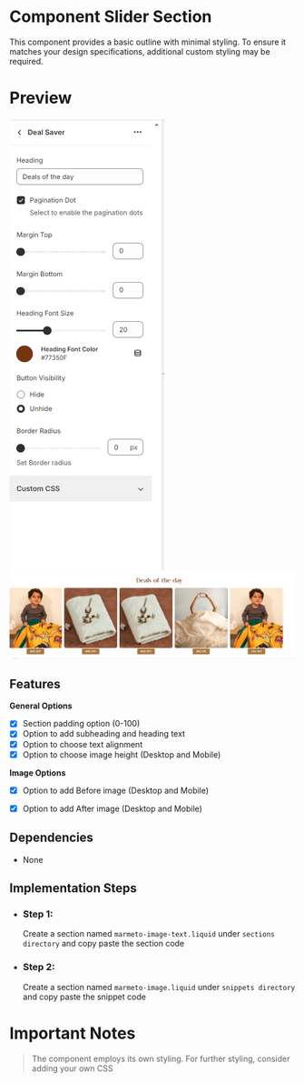 # Component Slider Section

This component provides a basic outline with minimal styling. To ensure it matches your design specifications, additional custom styling may be required.

# Preview

![alt text](image-1.png)
![alt text](image.png)


## Features

**General Options**

- [x]  Section padding option (0-100)
- [x]  Option to add subheading and heading text
- [x]  Option to choose text alignment
- [x]  Option to choose image height (Desktop and Mobile)

**Image Options**

- [x]  Option to add Before image (Desktop and Mobile)
- [x]  Option to add After image (Desktop and Mobile)


## Dependencies

 - None


## Implementation Steps

 - ### Step 1: 
   Create a section named `marmeto-image-text.liquid` under `sections directory` and copy paste the section code
   
 - ### Step 2: 
   Create a section named `marmeto-image.liquid` under `snippets directory` and copy paste the snippet code
     

# Important Notes

>  The component employs its own styling. For further styling, consider adding your own CSS